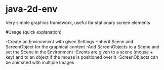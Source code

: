 # java-2d-env
Very simple graphics framework, useful for stationary screen elements

#Usage (quick explanation)

-Create an Environment with given Settings
-Inherit Scene and ScreenObject for the graphical content
-Add ScreenObjects to a Scene and set the Scene in the Environment
-Events are given to a scene (mouse + key) and to an object if the mouse is positioned over it
-ScreenObjects can be animated with multiple Images